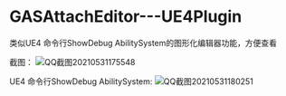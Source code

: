 # GASAttachEditor---UE4Plugin
类似UE4 命令行ShowDebug AbilitySystem的图形化编辑器功能，方便查看

截图：
![QQ截图20210531175548](https://user-images.githubusercontent.com/33085556/120176632-17e97680-c23a-11eb-8f13-33c6b96dfa35.png)

UE4 命令行ShowDebug AbilitySystem:
![QQ截图20210531180251](https://user-images.githubusercontent.com/33085556/120176965-76aef000-c23a-11eb-9018-911fc6a69387.png)
